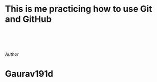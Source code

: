 # This is me practicing how to use Git and GitHub 
<br>
<br>
<br>
<h6>Author</h6>
<h1>Gaurav191d</h1>